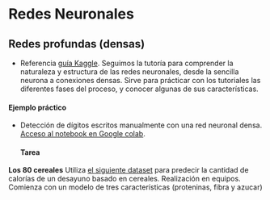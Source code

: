 # Redes Neuronales

## Redes profundas (densas)
- Referencia [guía Kaggle](https://www.kaggle.com/learn/intro-to-deep-learning "Tutorial"). Seguimos la tutoría para comprender la naturaleza y estructura de las redes neuronales, desde la sencilla neurona a conexiones densas.
Sirve para prácticar con los tutoriales las diferentes fases del proceso, y conocer algunas de sus características.

#### Ejemplo práctico
- Detección de dígitos escritos manualmente con una red neuronal densa. [Acceso al notebook en Google colab](https://colab.research.google.com/drive/1ye-nrSE2U1pkuT1Bu6WhbqrClTULWwT4?usp=sharing).

    #### Tarea
**Los 80 cereales**
    Utiliza [el siguiente dataset](https://www.kaggle.com/datasets/crawford/80-cereals) para predecir la cantidad de calorías de un desayuno basado en cereales. Realización en equipos. Comienza con un modelo de tres características (proteninas, fibra y azucar)